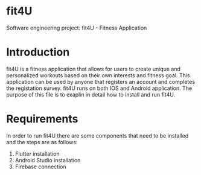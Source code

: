 # fit4U
Software engineering project: fit4U - Fitness Application

# Introduction

fit4U is a fitness application that allows for users to create unique and personalized workouts based on their own interests and fitness goal. This application can be used by anyone that registers an account and completes the registation survey. fit4U runs on both IOS and Android application. The purpose of this file is to exaplin in detail how to install and run fit4U. 

# Requirements

In order to run fit4U there are some components that need to be installed and the steps are as follows:

1. Flutter installation
2. Android Studio installation
3. Firebase connection


